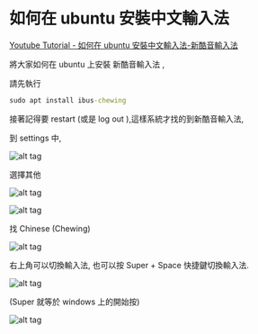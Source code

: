 # 如何在 ubuntu 安裝中文輸入法

[Youtube Tutorial - 如何在 ubuntu 安裝中文輸入法-新酷音輸入法](https://youtu.be/0i8woP0DPls)

將大家如何在 ubuntu 上安裝 新酷音輸入法 ,

請先執行

```cmd
sudo apt install ibus-chewing
```

接著記得要 restart (或是 log out ),這樣系統才找的到新酷音輸入法,

到 settings 中,

![alt tag](https://i.imgur.com/xgwlV2x.png)

選擇其他

![alt tag](https://i.imgur.com/vXpQp9E.png)

![alt tag](https://i.imgur.com/dCC7w53.png)

找 Chinese (Chewing)

![alt tag](https://i.imgur.com/KWue0bl.png)

右上角可以切換輸入法, 也可以按 Super + Space 快捷鍵切換輸入法.

![alt tag](https://i.imgur.com/KXciHwX.png)

(Super 就等於 windows 上的開始按)

![alt tag](https://i.imgur.com/wCfupes.png)
